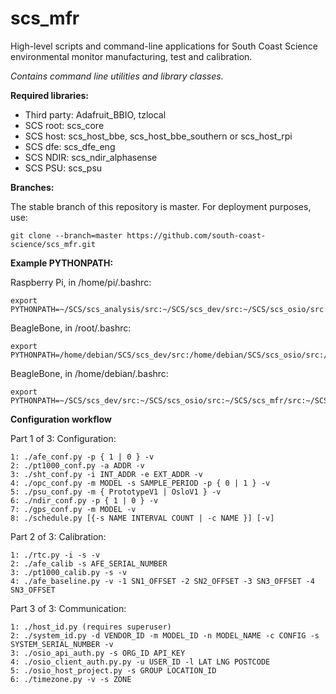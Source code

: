 # scs_mfr
High-level scripts and command-line applications for South Coast Science environmental monitor manufacturing, test and calibration.

_Contains command line utilities and library classes._


**Required libraries:** 

* Third party: Adafruit_BBIO, tzlocal
* SCS root:  scs_core
* SCS host:  scs_host_bbe, scs_host_bbe_southern or scs_host_rpi
* SCS dfe:   scs_dfe_eng
* SCS NDIR:  scs_ndir_alphasense
* SCS PSU:   scs_psu


**Branches:**

The stable branch of this repository is master. For deployment purposes, use:

    git clone --branch=master https://github.com/south-coast-science/scs_mfr.git


**Example PYTHONPATH:**

Raspberry Pi, in /home/pi/.bashrc:

    export PYTHONPATH=~/SCS/scs_analysis/src:~/SCS/scs_dev/src:~/SCS/scs_osio/src:~/SCS/scs_mfr/src:~/SCS/scs_dfe_eng/src:~/SCS/scs_ndir_alphasense/src:~/SCS/scs_host_rpi/src:~/SCS/scs_core/src:$PYTHONPATH


BeagleBone, in /root/.bashrc:

    export PYTHONPATH=/home/debian/SCS/scs_dev/src:/home/debian/SCS/scs_osio/src:/home/debian/SCS/scs_mfr/src:/home/debian/SCS/scs_psu/src:/home/debian/SCS/scs_comms_ge910/src:/home/debian/SCS/scs_dfe_eng/src:/home/debian/SCS/scs_ndir_alphasense/src:/home/debian/SCS/scs_host_bbe/src:/home/debian/SCS/scs_core/src:$PYTHONPATH


BeagleBone, in /home/debian/.bashrc:

    export PYTHONPATH=~/SCS/scs_dev/src:~/SCS/scs_osio/src:~/SCS/scs_mfr/src:~/SCS/scs_psu/src:~/SCS/scs_comms_ge910/src:~/SCS/scs_dfe_eng/src:~/SCS/scs_ndir_alphasense/src:~/SCS/scs_host_bbe/src:~/SCS/scs_core/src:$PYTHONPATH


**Configuration workflow**

Part 1 of 3: Configuration:

    1: ./afe_conf.py -p { 1 | 0 } -v
    2: ./pt1000_conf.py -a ADDR -v
    3: ./sht_conf.py -i INT_ADDR -e EXT_ADDR -v
    4: ./opc_conf.py -m MODEL -s SAMPLE_PERIOD -p { 0 | 1 } -v
    5: ./psu_conf.py -m { PrototypeV1 | OsloV1 } -v
    6: ./ndir_conf.py -p { 1 | 0 } -v
    7: ./gps_conf.py -m MODEL -v
    8: ./schedule.py [{-s NAME INTERVAL COUNT | -c NAME }] [-v]


Part 2 of 3: Calibration:

    1: ./rtc.py -i -s -v 
    2: ./afe_calib -s AFE_SERIAL_NUMBER
    3: ./pt1000_calib.py -s -v
    4: ./afe_baseline.py -v -1 SN1_OFFSET -2 SN2_OFFSET -3 SN3_OFFSET -4 SN3_OFFSET


Part 3 of 3: Communication:

    1: ./host_id.py (requires superuser)
    2: ./system_id.py -d VENDOR_ID -m MODEL_ID -n MODEL_NAME -c CONFIG -s SYSTEM_SERIAL_NUMBER -v
    3: ./osio_api_auth.py -s ORG_ID API_KEY
    4: ./osio_client_auth.py.py -u USER_ID -l LAT LNG POSTCODE
    5: ./osio_host_project.py -s GROUP LOCATION_ID
    6: ./timezone.py -v -s ZONE

